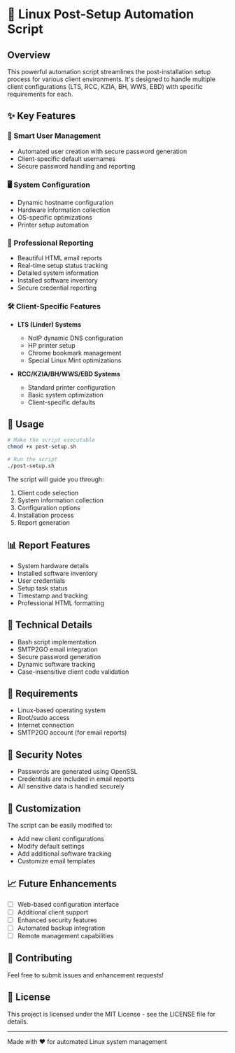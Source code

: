 # 🚀 Linux Post-Setup Automation Script

## Overview
This powerful automation script streamlines the post-installation setup process for various client environments. It's designed to handle multiple client configurations (LTS, RCC, KZIA, BH, WWS, EBD) with specific requirements for each.

## ✨ Key Features

### 🔐 Smart User Management
- Automated user creation with secure password generation
- Client-specific default usernames
- Secure password handling and reporting

### 🖥️ System Configuration
- Dynamic hostname configuration
- Hardware information collection
- OS-specific optimizations
- Printer setup automation

### 📧 Professional Reporting
- Beautiful HTML email reports
- Real-time setup status tracking
- Detailed system information
- Installed software inventory
- Secure credential reporting

### 🛠️ Client-Specific Features
- **LTS (Linder) Systems**
  - NoIP dynamic DNS configuration
  - HP printer setup
  - Chrome bookmark management
  - Special Linux Mint optimizations

- **RCC/KZIA/BH/WWS/EBD Systems**
  - Standard printer configuration
  - Basic system optimization
  - Client-specific defaults

## 🎯 Usage

```bash
# Make the script executable
chmod +x post-setup.sh

# Run the script
./post-setup.sh
```

The script will guide you through:
1. Client code selection
2. System information collection
3. Configuration options
4. Installation process
5. Report generation

## 📊 Report Features
- System hardware details
- Installed software inventory
- User credentials
- Setup task status
- Timestamp and tracking
- Professional HTML formatting

## 🔧 Technical Details
- Bash script implementation
- SMTP2GO email integration
- Secure password generation
- Dynamic software tracking
- Case-insensitive client code validation

## 📝 Requirements
- Linux-based operating system
- Root/sudo access
- Internet connection
- SMTP2GO account (for email reports)

## 🔐 Security Notes
- Passwords are generated using OpenSSL
- Credentials are included in email reports
- All sensitive data is handled securely

## 🎨 Customization
The script can be easily modified to:
- Add new client configurations
- Modify default settings
- Add additional software tracking
- Customize email templates

## 📈 Future Enhancements
- [ ] Web-based configuration interface
- [ ] Additional client support
- [ ] Enhanced security features
- [ ] Automated backup integration
- [ ] Remote management capabilities

## 🤝 Contributing
Feel free to submit issues and enhancement requests!

## 📄 License
This project is licensed under the MIT License - see the LICENSE file for details.

---
Made with ❤️ for automated Linux system management 